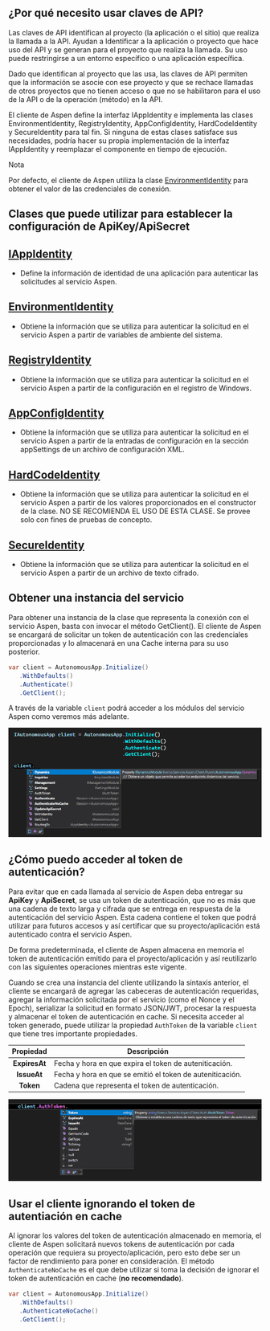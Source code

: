 ## ¿Por qué necesito usar claves de API?

Las claves de API identifican al proyecto (la aplicación o el sitio) que realiza la llamada a la API. Ayudan a Identificar a la aplicación o proyecto que hace uso del API y se generan para el proyecto que realiza la llamada.  Su uso puede restringirse a un entorno específico o una aplicación específica.

Dado que identifican al proyecto que las usa, las claves de API permiten que la información se asocie con ese proyecto y que se rechace llamadas de otros proyectos que no tienen acceso o que no se habilitaron para el uso de la API o de la operación (método) en la API.

El cliente de Aspen define la interfaz IAppIdentity e implementa las clases EnvironmentIdentity, RegistryIdentity, AppConfigIdentity, HardCodeIdentity y SecureIdentity para tal fin. Si ninguna de estas clases satisface sus necesidades, podría hacer su propia implementación de la interfaz IAppIdentity y reemplazar el componente en tiempo de ejecución.

<div class="admonition info">
   <p class="first admonition-title">Nota</p>
   <p class="last">Por defecto, el cliente de Aspen utiliza la clase <a href="../EnvironmentIdentity">EnvironmentIdentity</a> para obtener el valor de las credenciales de conexión.</p>
</div>

## Clases que puede utilizar para establecer la configuración de ApiKey/ApiSecret

## [IAppIdentity](IAppIdentity.md)

- Define la información de identidad de una aplicación para autenticar las solicitudes al servicio Aspen.

## [EnvironmentIdentity](EnvironmentIdentity.md)

- Obtiene la información que se utiliza para autenticar la solicitud en el servicio Aspen a partir de variables de ambiente del sistema.

## [RegistryIdentity](RegistryIdentity.md)

- Obtiene la información que se utiliza para autenticar la solicitud en el servicio Aspen a partir de la configuración en el registro de Windows.

## [AppConfigIdentity](AppConfigIdentity.md)

- Obtiene la información que se utiliza para autenticar la solicitud en el servicio Aspen a partir de la entradas de configuración en la sección appSettings de un archivo de configuración XML.

## [HardCodeIdentity](HardCodeIdentity.md)

- Obtiene la información que se utiliza para autenticar la solicitud en el servicio Aspen a partir de los valores proporcionados en el constructor de la clase. NO SE RECOMIENDA EL USO DE ESTA CLASE. Se provee solo con fines de pruebas de concepto.

## [SecureIdentity](SecureIdentity.md)

- Obtiene la información que se utiliza para autenticar la solicitud en el servicio Aspen a partir de un archivo de texto cifrado.

## Obtener una instancia del servicio

Para obtener una instancia de la clase que representa la conexión con el servicio Aspen, basta con invocar el método GetClient(). El cliente de Aspen se encargará de solicitar un token de autenticación con las credenciales proporcionadas y lo almacenará en una Cache interna para su uso posterior.

```c#
var client = AutonomousApp.Initialize()
   .WithDefaults()
   .Authenticate()
   .GetClient();
```

A través de la variable `client` podrá acceder a los módulos del servicio Aspen como veremos más adelante.

![IntelliSense](https://github.com/RD-Processa/Everco.Services.Aspen.Client.Docs/blob/master/images/IntelliSense.png?raw=true)

## ¿Cómo puedo acceder al token de autenticación?

Para evitar que en cada llamada al servicio de Aspen deba entregar su **ApiKey** y **ApiSecret**, se usa un token de autenticación, que no es más que una cadena de texto larga y cifrada que se entrega en respuesta de la autenticación del servicio Aspen. Esta cadena contiene el token que podrá utilizar para futuros accesos y así certificar que su proyecto/aplicación está autenticado contra el servicio Aspen.

De forma predeterminada, el cliente de Aspen almacena en memoria el token de autenticación emitido para el proyecto/aplicación y así reutilizarlo con las siguientes operaciones mientras este vigente.

Cuando se crea una instancia del cliente utilizando la sintaxis anterior, el cliente se encargará de agregar las cabeceras de autenticación requeridas, agregar la información solicitada por el servicio (como el Nonce y el Epoch), serializar la solicitud en formato JSON/JWT, procesar la respuesta y almacenar el token de autenticación en cache. Si necesita acceder al token generado, puede utilizar la propiedad `AuthToken` de la variable `client` que tiene tres importante propiedades.

| Propiedad | Descripción |
| :-:|---|
| **ExpiresAt** | Fecha y hora en que expira el token de auteniticación. |
| **IssueAt** | Fecha y hora en que se emitió el token de auteniticación. |
| **Token** | Cadena que representa el token de autenticación. |

![AuthToken](https://github.com/RD-Processa/Everco.Services.Aspen.Client.Docs/blob/master/images/AuthToken.png?raw=true)

## Usar el cliente ignorando el token de autentiación en cache

Al ignorar los valores del token de autenticación almacenado en memoria, el cliente de Aspen solicitará nuevos tokens de autenticación por cada operación que requiera su proyecto/aplicación, pero esto debe ser un factor de rendimiento para poner en consideración. El método `AuthenticateNoCache` es el que debe utilizar si toma la decisión de ignorar el token de autenticación en cache \(**no recomendado**\).

```c#
var client = AutonomousApp.Initialize()
   .WithDefaults()
   .AuthenticateNoCache()
   .GetClient();
```
